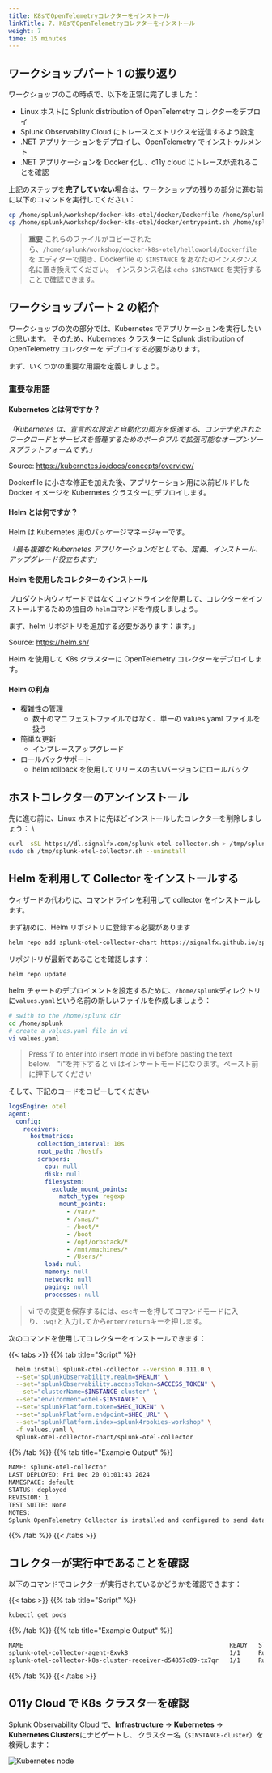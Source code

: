```yaml
---
title: K8sでOpenTelemetryコレクターをインストール
linkTitle: 7. K8sでOpenTelemetryコレクターをインストール
weight: 7
time: 15 minutes
---
```


## ワークショップパート 1 の振り返り

ワークショップのこの時点で、以下を正常に完了しました：

- Linux ホストに Splunk distribution of OpenTelemetry コレクターをデプロイ
- Splunk Observability Cloud にトレースとメトリクスを送信するよう設定
- .NET アプリケーションをデプロイし、OpenTelemetry でインストゥルメント
- .NET アプリケーションを Docker 化し、o11y cloud にトレースが流れることを確認

上記のステップを**完了していない**場合は、ワークショップの残りの部分に進む前に以下のコマンドを実行してください：

```bash
cp /home/splunk/workshop/docker-k8s-otel/docker/Dockerfile /home/splunk/workshop/docker-k8s-otel/helloworld/
cp /home/splunk/workshop/docker-k8s-otel/docker/entrypoint.sh /home/splunk/workshop/docker-k8s-otel/helloworld/
```

> **重要** これらのファイルがコピーされたら、`/home/splunk/workshop/docker-k8s-otel/helloworld/Dockerfile` を
> エディターで開き、Dockerfile の `$INSTANCE` をあなたのインスタンス名に置き換えてください。
> インスタンス名は `echo $INSTANCE` を実行することで確認できます。

## ワークショップパート 2 の紹介

ワークショップの次の部分では、Kubernetes でアプリケーションを実行したいと思います。
そのため、Kubernetes クラスターに Splunk distribution of OpenTelemetry コレクターを
デプロイする必要があります。

まず、いくつかの重要な用語を定義しましょう。

### 重要な用語

#### Kubernetes とは何ですか？

_「Kubernetes は、宣言的な設定と自動化の両方を促進する、コンテナ化されたワークロードとサービスを管理するためのポータブルで拡張可能なオープンソースプラットフォームです。」_

Source: <https://kubernetes.io/docs/concepts/overview/>

Dockerfile に小さな修正を加えた後、アプリケーション用に以前ビルドした Docker イメージを
Kubernetes クラスターにデプロイします。

#### Helm とは何ですか？

Helm は Kubernetes 用のパッケージマネージャーです。

_「最も複雑な Kubernetes アプリケーションだとしても、定義、インストール、アップグレード役立ちます」_

#### Helm を使用したコレクターのインストール

プロダクト内ウィザードではなくコマンドラインを使用して、コレクターをインストールするための独自の
`helm`コマンドを作成しましょう。

まず、helm リポジトリを追加する必要があります：ます。」

Source: <https://helm.sh/>

Helm を使用して K8s クラスターに OpenTelemetry コレクターをデプロイします。

#### Helm の利点

- 複雑性の管理
  - 数十のマニフェストファイルではなく、単一の values.yaml ファイルを扱う
- 簡単な更新
  - インプレースアップグレード
- ロールバックサポート
  - helm rollback を使用してリリースの古いバージョンにロールバック

## ホストコレクターのアンインストール

先に進む前に、Linux ホストに先ほどインストールしたコレクターを削除しましょう：
\

```bash
curl -sSL https://dl.signalfx.com/splunk-otel-collector.sh > /tmp/splunk-otel-collector.sh;
sudo sh /tmp/splunk-otel-collector.sh --uninstall
```

## Helm を利用して Collector をインストールする

ウィザードの代わりに、コマンドラインを利用して collector をインストールします。

まず初めに、Helm リポジトリに登録する必要があります

```bash
helm repo add splunk-otel-collector-chart https://signalfx.github.io/splunk-otel-collector-chart
```

リポジトリが最新であることを確認します：

```bash
helm repo update
```

helm チャートのデプロイメントを設定するために、`/home/splunk`ディレクトリに`values.yaml`という名前の新しいファイルを作成しましょう：

```bash
# swith to the /home/splunk dir
cd /home/splunk
# create a values.yaml file in vi
vi values.yaml
```

> Press ‘i’ to enter into insert mode in vi before pasting the text below.　"i"を押下すると vi はインサートモードになります。ペースト前に押下してください

そして、下記のコードをコピーしてください

```yaml
logsEngine: otel
agent:
  config:
    receivers:
      hostmetrics:
        collection_interval: 10s
        root_path: /hostfs
        scrapers:
          cpu: null
          disk: null
          filesystem:
            exclude_mount_points:
              match_type: regexp
              mount_points:
                - /var/*
                - /snap/*
                - /boot/*
                - /boot
                - /opt/orbstack/*
                - /mnt/machines/*
                - /Users/*
          load: null
          memory: null
          network: null
          paging: null
          processes: null
```

> vi での変更を保存するには、`esc`キーを押してコマンドモードに入り、`:wq!`と入力してから`enter/return`キーを押します。

次のコマンドを使用してコレクターをインストールできます：

{{< tabs >}}
{{% tab title="Script" %}}

```bash
  helm install splunk-otel-collector --version 0.111.0 \
  --set="splunkObservability.realm=$REALM" \
  --set="splunkObservability.accessToken=$ACCESS_TOKEN" \
  --set="clusterName=$INSTANCE-cluster" \
  --set="environment=otel-$INSTANCE" \
  --set="splunkPlatform.token=$HEC_TOKEN" \
  --set="splunkPlatform.endpoint=$HEC_URL" \
  --set="splunkPlatform.index=splunk4rookies-workshop" \
  -f values.yaml \
  splunk-otel-collector-chart/splunk-otel-collector
```

{{% /tab %}}
{{% tab title="Example Output" %}}

```bash
NAME: splunk-otel-collector
LAST DEPLOYED: Fri Dec 20 01:01:43 2024
NAMESPACE: default
STATUS: deployed
REVISION: 1
TEST SUITE: None
NOTES:
Splunk OpenTelemetry Collector is installed and configured to send data to Splunk Observability realm us1.
```

{{% /tab %}}
{{< /tabs >}}

## コレクターが実行中であることを確認

以下のコマンドでコレクターが実行されているかどうかを確認できます：

{{< tabs >}}
{{% tab title="Script" %}}

```bash
kubectl get pods
```

{{% /tab %}}
{{% tab title="Example Output" %}}

```bash
NAME                                                         READY   STATUS    RESTARTS   AGE
splunk-otel-collector-agent-8xvk8                            1/1     Running   0          49s
splunk-otel-collector-k8s-cluster-receiver-d54857c89-tx7qr   1/1     Running   0          49s
```

{{% /tab %}}
{{< /tabs >}}

## O11y Cloud で K8s クラスターを確認

Splunk Observability Cloud で、**Infrastructure** -> **Kubernetes** -> **Kubernetes Clusters**にナビゲートし、
クラスター名（`$INSTANCE-cluster`）を検索します：

![Kubernetes node](../images/k8snode.png)
